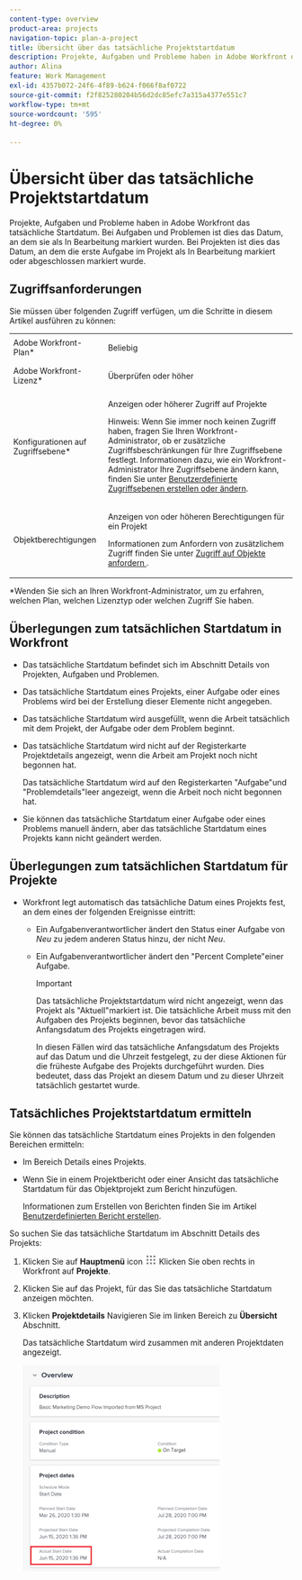 ```yaml
---
content-type: overview
product-area: projects
navigation-topic: plan-a-project
title: Übersicht über das tatsächliche Projektstartdatum
description: Projekte, Aufgaben und Probleme haben in Adobe Workfront das tatsächliche Startdatum. Bei Aufgaben und Problemen ist dies das Datum, an dem sie als In Bearbeitung markiert wurden. Bei Projekten ist dies das Datum, an dem die erste Aufgabe im Projekt als In Bearbeitung markiert oder abgeschlossen markiert wurde.
author: Alina
feature: Work Management
exl-id: 4357b072-24f6-4f89-b624-f066f8af0722
source-git-commit: f2f825280204b56d2dc85efc7a315a4377e551c7
workflow-type: tm+mt
source-wordcount: '595'
ht-degree: 0%

---
```


# Übersicht über das tatsächliche Projektstartdatum

Projekte, Aufgaben und Probleme haben in Adobe Workfront das tatsächliche Startdatum. Bei Aufgaben und Problemen ist dies das Datum, an dem sie als In Bearbeitung markiert wurden. Bei Projekten ist dies das Datum, an dem die erste Aufgabe im Projekt als In Bearbeitung markiert oder abgeschlossen markiert wurde.

## Zugriffsanforderungen

Sie müssen über folgenden Zugriff verfügen, um die Schritte in diesem Artikel ausführen zu können:

<table style="table-layout:auto"> 
 <col> 
 <col> 
 <tbody> 
  <tr> 
   <td role="rowheader">Adobe Workfront-Plan*</td> 
   <td> <p>Beliebig</p> </td> 
  </tr> 
  <tr> 
   <td role="rowheader">Adobe Workfront-Lizenz*</td> 
   <td> <p>Überprüfen oder höher</p> </td> 
  </tr> 
  <tr> 
   <td role="rowheader">Konfigurationen auf Zugriffsebene*</td> 
   <td> <p>Anzeigen oder höherer Zugriff auf Projekte</p> <p>Hinweis: Wenn Sie immer noch keinen Zugriff haben, fragen Sie Ihren Workfront-Administrator, ob er zusätzliche Zugriffsbeschränkungen für Ihre Zugriffsebene festlegt. Informationen dazu, wie ein Workfront-Administrator Ihre Zugriffsebene ändern kann, finden Sie unter <a href="../../../administration-and-setup/add-users/configure-and-grant-access/create-modify-access-levels.md" class="MCXref xref">Benutzerdefinierte Zugriffsebenen erstellen oder ändern</a>.</p> </td> 
  </tr> 
  <tr> 
   <td role="rowheader">Objektberechtigungen</td> 
   <td> <p>Anzeigen von oder höheren Berechtigungen für ein Projekt</p> <p>Informationen zum Anfordern von zusätzlichem Zugriff finden Sie unter <a href="../../../workfront-basics/grant-and-request-access-to-objects/request-access.md" class="MCXref xref">Zugriff auf Objekte anfordern </a>.</p> </td> 
  </tr> 
 </tbody> 
</table>

&#42;Wenden Sie sich an Ihren Workfront-Administrator, um zu erfahren, welchen Plan, welchen Lizenztyp oder welchen Zugriff Sie haben.

## Überlegungen zum tatsächlichen Startdatum in Workfront

* Das tatsächliche Startdatum befindet sich im Abschnitt Details von Projekten, Aufgaben und Problemen. 
* Das tatsächliche Startdatum eines Projekts, einer Aufgabe oder eines Problems wird bei der Erstellung dieser Elemente nicht angegeben.
* Das tatsächliche Startdatum wird ausgefüllt, wenn die Arbeit tatsächlich mit dem Projekt, der Aufgabe oder dem Problem beginnt.
* Das tatsächliche Startdatum wird nicht auf der Registerkarte Projektdetails angezeigt, wenn die Arbeit am Projekt noch nicht begonnen hat.

   Das tatsächliche Startdatum wird auf den Registerkarten &quot;Aufgabe&quot;und &quot;Problemdetails&quot;leer angezeigt, wenn die Arbeit noch nicht begonnen hat.

* Sie können das tatsächliche Startdatum einer Aufgabe oder eines Problems manuell ändern, aber das tatsächliche Startdatum eines Projekts kann nicht geändert werden.

## Überlegungen zum tatsächlichen Startdatum für Projekte

* Workfront legt automatisch das tatsächliche Datum eines Projekts fest, an dem eines der folgenden Ereignisse eintritt:

   * Ein Aufgabenverantwortlicher ändert den Status einer Aufgabe von *Neu* zu jedem anderen Status hinzu, der nicht *Neu*.

   * Ein Aufgabenverantwortlicher ändert den &quot;Percent Complete&quot;einer Aufgabe.

      >[!IMPORTANT]
      >
      >Das tatsächliche Projektstartdatum wird nicht angezeigt, wenn das Projekt als &quot;Aktuell&quot;markiert ist. Die tatsächliche Arbeit muss mit den Aufgaben des Projekts beginnen, bevor das tatsächliche Anfangsdatum des Projekts eingetragen wird.

      In diesen Fällen wird das tatsächliche Anfangsdatum des Projekts auf das Datum und die Uhrzeit festgelegt, zu der diese Aktionen für die früheste Aufgabe des Projekts durchgeführt wurden. Dies bedeutet, dass das Projekt an diesem Datum und zu dieser Uhrzeit tatsächlich gestartet wurde.

## Tatsächliches Projektstartdatum ermitteln

Sie können das tatsächliche Startdatum eines Projekts in den folgenden Bereichen ermitteln:

* Im Bereich Details eines Projekts.
* Wenn Sie in einem Projektbericht oder einer Ansicht das tatsächliche Startdatum für das Objektprojekt zum Bericht hinzufügen.

   Informationen zum Erstellen von Berichten finden Sie im Artikel [Benutzerdefinierten Bericht erstellen](../../../reports-and-dashboards/reports/creating-and-managing-reports/create-custom-report.md).

So suchen Sie das tatsächliche Startdatum im Abschnitt Details des Projekts:

1. Klicken Sie auf **Hauptmenü** icon ![](assets/main-menu-icon.png) Klicken Sie oben rechts in Workfront auf **Projekte**.
1. Klicken Sie auf das Projekt, für das Sie das tatsächliche Startdatum anzeigen möchten.
1. Klicken **Projektdetails** Navigieren Sie im linken Bereich zu **Übersicht** Abschnitt.

   Das tatsächliche Startdatum wird zusammen mit anderen Projektdaten angezeigt.

   ![](assets/nwe-project-actual-start-date--highlighted-350x367.png)

 
